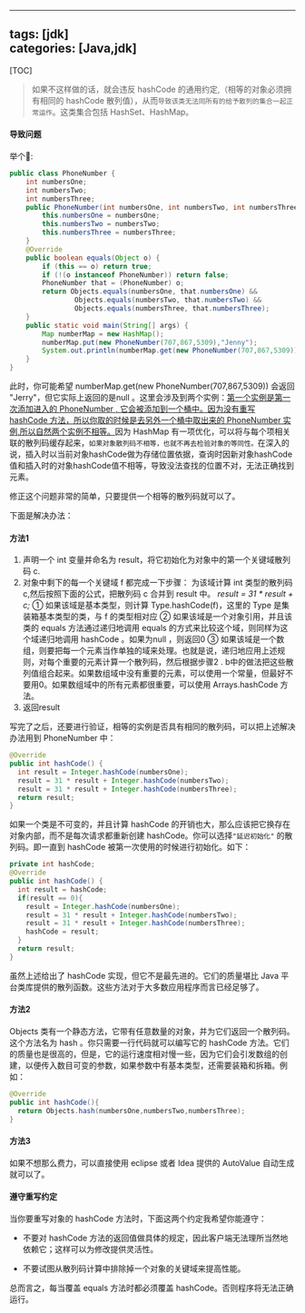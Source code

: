 
---
tags: [jdk]    
categories: [Java,jdk] 
---

[TOC]
> 如果不这样做的话，就会违反 hashCode 的通用约定,（相等的对象必须拥有相同的 hashCode 散列值），从而`导致该类无法同所有的给予散列的集合一起正常运作`。这类集合包括 HashSet、HashMap。
 
 
#### 导致问题
举个🌰:
``` java
public class PhoneNumber {
    int numbersOne;
    int numbersTwo;
    int numbersThree;
    public PhoneNumber(int numbersOne, int numbersTwo, int numbersThree) {
        this.numbersOne = numbersOne;
        this.numbersTwo = numbersTwo;
        this.numbersThree = numbersThree;
    }
    @Override
    public boolean equals(Object o) {
        if (this == o) return true;
        if (!(o instanceof PhoneNumber)) return false;
        PhoneNumber that = (PhoneNumber) o;
        return Objects.equals(numbersOne, that.numbersOne) &&
                Objects.equals(numbersTwo, that.numbersTwo) &&
                Objects.equals(numbersThree, that.numbersThree);
    }
    public static void main(String[] args) {
        Map numberMap = new HashMap();
        numberMap.put(new PhoneNumber(707,867,5309),"Jenny");
        System.out.println(numberMap.get(new PhoneNumber(707,867,5309)));
    }
}
```

此时，你可能希望 numberMap.get(new PhoneNumber(707,867,5309)) 会返回 "Jerry"，但它实际上返回的是null 。这里会涉及到两个实例：<u>第一个实例是第一次添加进入的 PhoneNumber , 它会被添加到一个桶中。因为没有重写 hashCode 方法，所以你取的时候是去另外一个桶中取出来的 PhoneNumber 实例,所以自然两个实例不相等。</u>因为 HashMap 有一项优化，可以将与每个项相关联的散列码缓存起来，`如果对象散列码不相等，也就不再去检验对象的等同性。`在深入的说，插入时以当前对象hashCode做为存储位置依据，查询时因新对象hashCode值和插入时的对象hashCode值不相等，导致没法查找的位置不对，无法正确找到元素。



修正这个问题非常的简单，只要提供一个相等的散列码就可以了。

下面是解决办法：

#### 方法1
1. 声明一个 int 变量并命名为 result，将它初始化为对象中的第一个关键域散列码 c.
2. 对象中剩下的每一个关键域 f 都完成一下步骤：
为该域计算 int 类型的散列码 c,然后按照下面的公式，把散列码 c 合并到 result 中。
*result = 31 * result + c;*
① 如果该域是基本类型，则计算 Type.hashCode(f)，这里的 Type 是集装箱基本类型的类，与 f 的类型相对应
② 如果该域是一个对象引用，并且该类的 equals 方法通过递归地调用 equals 的方式来比较这个域，则同样为这个域递归地调用 hashCode 。如果为null ，则返回0
③ 如果该域是一个数组，则要把每一个元素当作单独的域来处理。也就是说，递归地应用上述规则，对每个重要的元素计算一个散列码，然后根据步骤2 . b中的做法把这些散列值组合起来。如果数组域中没有重要的元素，可以使用一个常量，但最好不要用0。如果数组域中的所有元素都很重要，可以使用 Arrays.hashCode 方法。
3. 返回result


写完了之后，还要进行验证，相等的实例是否具有相同的散列码，可以把上述解决办法用到 PhoneNumber 中：
``` java
@Override
public int hashCode() {
  int result = Integer.hashCode(numbersOne);
  result = 31 * result + Integer.hashCode(numbersTwo);
  result = 31 * result + Integer.hashCode(numbersThree);
  return result;
}
```

如果一个类是不可变的，并且计算 hashCode 的开销也大，那么应该把它换存在对象内部，而不是每次请求都重新创建 hashCode。你可以选择`"延迟初始化"` 的散列码。即一直到 hashCode 被第一次使用的时候进行初始化。如下：
``` java
private int hashCode;
@Override
public int hashCode() {
  int result = hashCode;
  if(result == 0){
    result = Integer.hashCode(numbersOne);
    result = 31 * result + Integer.hashCode(numbersTwo);
    result = 31 * result + Integer.hashCode(numbersThree);
    hashCode = result;
  }
  return result;
}
```
虽然上述给出了 hashCode 实现，但它不是最先进的。它们的质量堪比 Java 平台类库提供的散列函数。这些方法对于大多数应用程序而言已经足够了。


#### 方法2
Objects 类有一个静态方法，它带有任意数量的对象，并为它们返回一个散列码。这个方法名为 hash 。你只需要一行代码就可以编写它的 hashCode 方法。它们的质量也是很高的，但是，它的运行速度相对慢一些，因为它们会引发数组的创建，以便传入数目可变的参数，如果参数中有基本类型，还需要装箱和拆箱。例如：
``` java
@Override
public int hashCode(){
  return Objects.hash(numbersOne,numbersTwo,numbersThree);
}

```

#### 方法3
如果不想那么费力，可以直接使用 eclipse 或者 Idea 提供的 AutoValue 自动生成就可以了。


#### 遵守重写约定
当你要重写对象的 hashCode 方法时，下面这两个约定我希望你能遵守：
* 不要对 hashCode 方法的返回值做具体的规定，因此客户端无法理所当然地依赖它；这样可以为修改提供灵活性。

* 不要试图从散列码计算中排除掉一个对象的关键域来提高性能。

 总而言之，每当覆盖 equals 方法时都必须覆盖 hashCode。否则程序将无法正确运行。